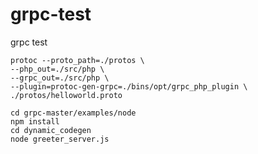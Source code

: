# grpc-test
grpc test


```shell script
protoc --proto_path=./protos \
--php_out=./src/php \
--grpc_out=./src/php \
--plugin=protoc-gen-grpc=./bins/opt/grpc_php_plugin \
./protos/helloworld.proto
```

```shell script
cd grpc-master/examples/node
npm install
cd dynamic_codegen
node greeter_server.js
```